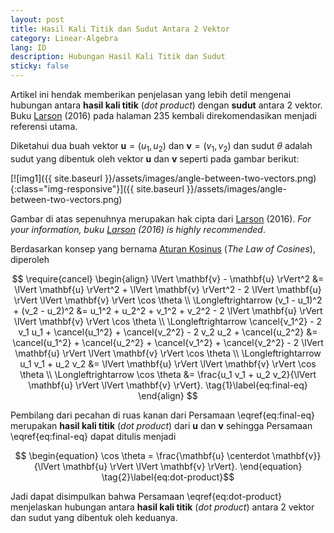 ```yaml
---
layout: post
title: Hasil Kali Titik dan Sudut Antara 2 Vektor
category: Linear-Algebra
lang: ID
description: Hubungan Hasil Kali Titik dan Sudut
sticky: false
---
```


Artikel ini hendak memberikan penjelasan yang lebih detil mengenai hubungan antara **hasil kali titik** (_dot product_) dengan **sudut** antara 2 vektor. Buku [Larson](https://www.amazon.com/Elementary-Linear-Algebra-Ron-Larson/dp/1305658000/) (2016) pada halaman 235 kembali direkomendasikan menjadi referensi utama. 

Diketahui dua buah vektor $\mathbf{u} = (u_1, u_2)$ dan $\mathbf{v} = (v_1, v_2)$ dan sudut $\theta$ adalah sudut yang dibentuk oleh vektor $\mathbf{u}$ dan $\mathbf{v}$ seperti pada gambar berikut:

[![img1]({{ site.baseurl }}/assets/images/angle-between-two-vectors.png){:class="img-responsive"}]({{ site.baseurl }}/assets/images/angle-between-two-vectors.png)

Gambar di atas sepenuhnya merupakan hak cipta dari [Larson](https://www.amazon.com/Elementary-Linear-Algebra-Ron-Larson/dp/1305658000/) (2016). _For your information, buku [Larson](https://www.amazon.com/Elementary-Linear-Algebra-Ron-Larson/dp/1305658000/) (2016) is highly recommended_. 

Berdasarkan konsep yang bernama [Aturan Kosinus](https://www.khanacademy.org/math/geometry/hs-geo-trig/hs-geo-law-of-cosines/v/law-of-cosines-example) (_The Law of Cosines_), diperoleh

$$ \require{cancel} \begin{align} \lVert \mathbf{v} - \mathbf{u} \rVert^2 &= \lVert \mathbf{u} \rVert^2 + \lVert \mathbf{v} \rVert^2 - 2 \lVert \mathbf{u} \rVert \lVert \mathbf{v} \rVert \cos \theta \\
\Longleftrightarrow  (v_1 - u_1)^2 + (v_2 - u_2)^2 &= u_1^2 + u_2^2 + v_1^2 + v_2^2 - 2 \lVert \mathbf{u} \rVert \lVert \mathbf{v} \rVert \cos \theta \\
\Longleftrightarrow \cancel{v_1^2} - 2 v_1 u_1 + \cancel{u_1^2} + \cancel{v_2^2} - 2 v_2 u_2 + \cancel{u_2^2} &=  \cancel{u_1^2} + \cancel{u_2^2} + \cancel{v_1^2} + \cancel{v_2^2} - 2 \lVert \mathbf{u} \rVert \lVert \mathbf{v} \rVert \cos \theta \\
\Longleftrightarrow u_1 v_1 + u_2 v_2 &= \lVert \mathbf{u} \rVert \lVert \mathbf{v} \rVert \cos \theta \\
\Longleftrightarrow \cos \theta &= \frac{u_1 v_1 + u_2 v_2}{\lVert \mathbf{u} \rVert \lVert \mathbf{v} \rVert}. \tag{1}\label{eq:final-eq}
\end{align}
$$

Pembilang dari pecahan di ruas kanan dari Persamaan \eqref{eq:final-eq} merupakan **hasil kali titik** (_dot product_) dari $\mathbf{u}$ dan $\mathbf{v}$ sehingga Persamaan \eqref{eq:final-eq} dapat ditulis menjadi

$$ \begin{equation} \cos \theta = \frac{\mathbf{u} \centerdot \mathbf{v}}{\lVert \mathbf{u} \rVert \lVert \mathbf{v} \rVert}. 
\end{equation} \tag{2}\label{eq:dot-product}$$

Jadi dapat disimpulkan bahwa Persamaan \eqref{eq:dot-product} menjelaskan hubungan antara **hasil kali titik** (_dot product_) antara 2 vektor dan sudut yang dibentuk oleh keduanya.  
